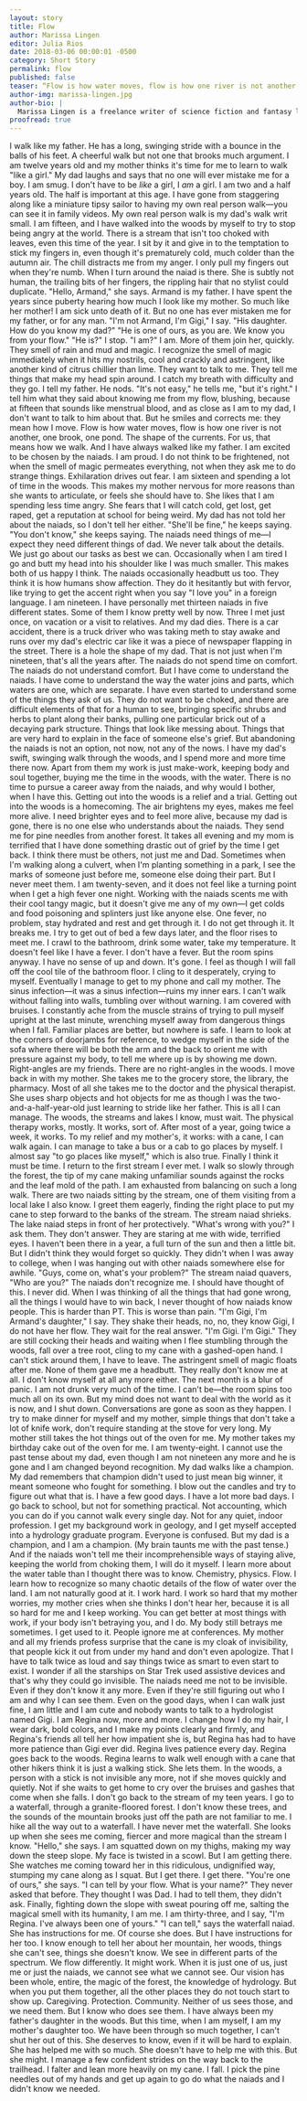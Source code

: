 ```yaml
---
layout: story
title: Flow
author: Marissa Lingen
editor: Julia Rios
date: 2018-03-06 00:00:01 -0500
category: Short Story
permalink: flow
published: false
teaser: “Flow is how water moves, flow is how one river is not another, one brook, one pond. The shape of the currents. For us, that means how we walk. And I have always walked like my father.”
author-img: marissa-lingen.jpg
author-bio: |
  Marissa Lingen is a freelance writer of science fiction and fantasy living in the Minneapolis suburbs with two large men and one small dog. She hikes when she can, bakes when she can't, thinks way too much about soil rehabilitation, and worries about as much as you'd think, all things considered.  
proofread: true
---
```


I walk like my father. He has a long, swinging stride with a bounce in the balls of his feet. A cheerful walk but not one that brooks much argument. I am twelve years old and my mother thinks it's time for me to learn to walk "like a girl." My dad laughs and says that no one will ever mistake me for a boy. I am smug. I don't have to be _like_ a girl, I _am_ a girl.
I am two and a half years old. The half is important at this age. I have gone from staggering along like a miniature tipsy sailor to having my own real person walk—you can see it in family videos.
My own real person walk is my dad's walk writ small.
I am fifteen, and I have walked into the woods by myself to try to stop being angry at the world. There is a stream that isn't too choked with leaves, even this time of the year. I sit by it and give in to the temptation to stick my fingers in, even though it's prematurely cold, much colder than the autumn air. The chill distracts me from my anger. I only pull my fingers out when they're numb.
When I turn around the naiad is there. She is subtly not human, the trailing bits of her fingers, the rippling hair that no stylist could duplicate. "Hello, Armand," she says.
Armand is my father.
I have spent the years since puberty hearing how much I look like my mother. So much like her mother! I am sick unto death of it. But no one has ever mistaken me for my father, or for any man.
"I'm not Armand, I'm Gigi," I say. "His daughter. How do you know my dad?"
"He is one of ours, as you are. We know you from your flow."
"He is?" I stop. "I am?"
I am.
More of them join her, quickly. They smell of rain and mud and magic. I recognize the smell of magic immediately when it hits my nostrils, cool and crackly and astringent, like another kind of citrus chillier than lime. They want to talk to me. They tell me things that make my head spin around. I catch my breath with difficulty and they go.
I tell my father. He nods. "It's not easy," he tells me, "but it's right."
I tell him what they said about knowing me from my flow, blushing, because at fifteen that sounds like menstrual blood, and as close as I am to my dad, I don't want to talk to him about that. But he smiles and corrects me: they mean how I move. Flow is how water moves, flow is how one river is not another, one brook, one pond. The shape of the currents.
For us, that means how we walk. And I have always walked like my father.
I am excited to be chosen by the naiads. I am proud. I do not think to be frightened, not when the smell of magic permeates everything, not when they ask me to do strange things. Exhilaration drives out fear.
I am sixteen and spending a lot of time in the woods. This makes my mother nervous for more reasons than she wants to articulate, or feels she should have to. She likes that I am spending less time angry. She fears that I will catch cold, get lost, get raped, get a reputation at school for being weird.
My dad has not told her about the naiads, so I don't tell her either.
"She'll be fine," he keeps saying.
"You don't know," she keeps saying.
The naiads need things of me—I expect they need different things of dad. We never talk about the details. We just go about our tasks as best we can. Occasionally when I am tired I go and butt my head into his shoulder like I was much smaller. This makes both of us happy I think.
The naiads occasionally headbutt us too. They think it is how humans show affection. They do it hesitantly but with fervor, like trying to get the accent right when you say "I love you" in a foreign language.
I am nineteen. I have personally met thirteen naiads in five different states. Some of them I know pretty well by now. Three I met just once, on vacation or a visit to relatives. And my dad dies. There is a car accident, there is a truck driver who was taking meth to stay awake and runs over my dad's electric car like it was a piece of newspaper flapping in the street. There is a hole the shape of my dad.
That is not just when I'm nineteen, that's all the years after.
The naiads do not spend time on comfort. The naiads do not understand comfort. But I have come to understand the naiads. I have come to understand the way the water joins and parts, which waters are one, which are separate. I have even started to understand some of the things they ask of us. They do not want to be choked, and there are difficult elements of that for a human to see, bringing specific shrubs and herbs to plant along their banks, pulling one particular brick out of a decaying park structure. Things that look like messing about. Things that are very hard to explain in the face of someone else's grief.
But abandoning the naiads is not an option, not now, not any of the nows.
I have my dad's swift, swinging walk through the woods, and I spend more and more time there now. Apart from them my work is just make-work, keeping body and soul together, buying me the time in the woods, with the water. There is no time to pursue a career away from the naiads, and why would I bother, when I have this.
Getting out into the woods is a relief and a trial. Getting out into the woods is a homecoming. The air brightens my eyes, makes me feel more alive. I need brighter eyes and to feel more alive, because my dad is gone, there is no one else who understands about the naiads.
They send me for pine needles from another forest. It takes all evening and my mom is terrified that I have done something drastic out of grief by the time I get back.
I think there must be others, not just me and Dad. Sometimes when I'm walking along a culvert, when I'm planting something in a park, I see the marks of someone just before me, someone else doing their part. But I never meet them.
I am twenty-seven, and it does not feel like a turning point when I get a high fever one night. Working with the naiads scents me with their cool tangy magic, but it doesn't give me any of my own—I get colds and food poisoning and splinters just like anyone else. One fever, no problem, stay hydrated and rest and get through it.
I do not get through it.
It breaks me.
I try to get out of bed a few days later, and the floor rises to meet me. I crawl to the bathroom, drink some water, take my temperature. It doesn't feel like I have a fever. I don't have a fever. But the room spins anyway.
I have no sense of up and down. It's gone. I feel as though I will fall off the cool tile of the bathroom floor. I cling to it desperately, crying to myself. Eventually I manage to get to my phone and call my mother.
The sinus infection—it was a sinus infection—ruins my inner ears. I can't walk without falling into walls, tumbling over without warning. I am covered with bruises. I constantly ache from the muscle strains of trying to pull myself upright at the last minute, wrenching myself away from dangerous things when I fall. Familiar places are better, but nowhere is safe. I learn to look at the corners of doorjambs for reference, to wedge myself in the side of the sofa where there will be both the arm and the back to orient me with pressure against my body, to tell me where up is by showing me down. Right-angles are my friends.
There are no right-angles in the woods.
I move back in with my mother. She takes me to the grocery store, the library, the pharmacy. Most of all she takes me to the doctor and the physical therapist. She uses sharp objects and hot objects for me as though I was the two-and-a-half-year-old just learning to stride like her father.
This is all I can manage. The woods, the streams and lakes I know, must wait.
The physical therapy works, mostly. It works, sort of. After most of a year, going twice a week, it works. To my relief and my mother's, it works: with a cane, I can walk again. I can manage to take a bus or a cab to go places by myself. I almost say "to go places like myself," which is also true.
Finally I think it must be time. I return to the first stream I ever met. I walk so slowly through the forest, the tip of my cane making unfamiliar sounds against the rocks and the leaf mold of the path. I am exhausted from balancing on such a long walk. There are two naiads sitting by the stream, one of them visiting from a local lake I also know. I greet them eagerly, finding the right place to put my cane to step forward to the banks of the stream.
The stream naiad shrieks. The lake naiad steps in front of her protectively.
"What's wrong with you?" I ask them.
They don't answer. They are staring at me with wide, terrified eyes. I haven't been there in a year, a full turn of the sun and then a little bit. But I didn't think they would forget so quickly. They didn't when I was away to college, when I was hanging out with other naiads somewhere else for awhile.
"Guys, come on, what's your problem?"
The stream naiad quavers, "Who are you?"
The naiads don't recognize me.
I should have thought of this. I never did. When I was thinking of all the things that had gone wrong, all the things I would have to win back, I never thought of how naiads know people.
This is harder than PT. This is worse than pain.
"I'm Gigi, I'm Armand's daughter," I say. They shake their heads, no, no, they know Gigi, I do not have her flow. They wait for the real answer. "I'm Gigi. I'm Gigi."
They are still cocking their heads and waiting when I flee stumbling through the woods, fall over a tree root, cling to my cane with a gashed-open hand. I can't stick around them, I have to leave. The astringent smell of magic floats after me.
None of them gave me a headbutt. They really don't know me at all.
I don't know myself at all any more either.
The next month is a blur of panic.
I am not drunk very much of the time. I can't be—the room spins too much all on its own. But my mind does not want to deal with the world as it is now, and I shut down. Conversations are gone as soon as they happen. I try to make dinner for myself and my mother, simple things that don't take a lot of knife work, don't require standing at the stove for very long. My mother still takes the hot things out of the oven for me. My mother takes my birthday cake out of the oven for me.
I am twenty-eight.
I cannot use the past tense about my dad, even though I am not nineteen any more and he is gone and I am changed beyond recognition. My dad walks like a champion. My dad remembers that champion didn't used to just mean big winner, it meant someone who fought for something.
I blow out the candles and try to figure out what that is.
I have a few good days. I have a lot more bad days.
I go back to school, but not for something practical. Not accounting, which you can do if you cannot walk every single day. Not for any quiet, indoor profession.
I get my background work in geology, and I get myself accepted into a hydrology graduate program.
Everyone is confused.
But my dad is a champion, and I am a champion. (My brain taunts me with the past tense.) And if the naiads won't tell me their incomprehensible ways of staying alive, keeping the world from choking them, I will do it myself.
I learn more about the water table than I thought there was to know. Chemistry, physics. Flow.
I learn how to recognize so many chaotic details of the flow of water over the land.
I am not naturally good at it. I work hard. I work so hard that my mother worries, my mother cries when she thinks I don't hear her, because it is all so hard for me and I keep working. You can get better at most things with work, if your body isn't betraying you, and I do.
My body still betrays me sometimes. I get used to it.
People ignore me at conferences. My mother and all my friends profess surprise that the cane is my cloak of invisibility, that people kick it out from under my hand and don't even apologize. That I have to talk twice as loud and say things twice as smart to even start to exist. I wonder if all the starships on Star Trek used assistive devices and that's why they could go invisible.
The naiads need me not to be invisible. Even if they don't know it any more. Even if they're still figuring out who I am and why I can see them.
Even on the good days, when I can walk just fine, I am little and I am cute and nobody wants to talk to a hydrologist named Gigi. I am Regina now, more and more. I change how I do my hair, I wear dark, bold colors, and I make my points clearly and firmly, and Regina's friends all tell her how impatient she is, but Regina has had to have more patience than Gigi ever did. Regina lives patience every day.
Regina goes back to the woods.
Regina learns to walk well enough with a cane that other hikers think it is just a walking stick. She lets them. In the woods, a person with a stick is not invisible any more, not if she moves quickly and quietly. Not if she waits to get home to cry over the bruises and gashes that come when she falls.
I don't go back to the stream of my teen years. I go to a waterfall, through a granite-floored forest. I don't know these trees, and the sounds of the mountain brooks just off the path are not familiar to me. I hike all the way out to a waterfall. I have never met the waterfall.
She looks up when she sees me coming, fiercer and more magical than the stream I know.
"Hello," she says. I am squatted down on my thighs, making my way down the steep slope. My face is twisted in a scowl. But I am getting there.
She watches me coming toward her in this ridiculous, undignified way, stumping my cane along as I squat. But I get there. I get there.
"You're one of ours," she says. "I can tell by your flow. What is your name?"
They never asked that before. They thought I was Dad. I had to tell them, they didn't ask.
Finally, fighting down the slope with sweat pouring off me, salting the magical smell with its humanity, I am me.
I am thirty-three, and I say, "I'm Regina. I've always been one of yours."
"I can tell," says the waterfall naiad.
She has instructions for me. Of course she does. But I have instructions for her too. I know enough to tell her about her mountain, her woods, things she can't see, things she doesn't know. We see in different parts of the spectrum. We flow differently.
It might work.
When it is just one of us, just me or just the naiads, we cannot see what we cannot see. Our vision has been whole, entire, the magic of the forest, the knowledge of hydrology. But when you put them together, all the other places they do not touch start to show up.
Caregiving. Protection. Community. Neither of us sees those, and we need them.
But I know who does see them.
I have always been my father's daughter in the woods. But this time, when I am myself, I am my mother's daughter too.
We have been through so much together, I can't shut her out of this. She deserves to know, even if it will be hard to explain. She has helped me with so much. She doesn't have to help me with this.
But she might.
I manage a few confident strides on the way back to the trailhead. I falter and lean more heavily on my cane. I fall. I pick the pine needles out of my hands and get up again to go do what the naiads and I didn't know we needed.
